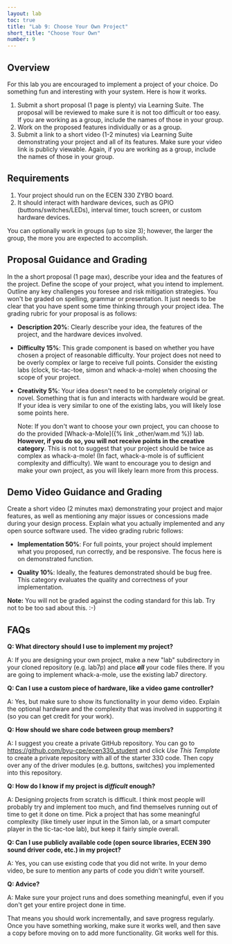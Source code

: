 ```yaml
---
layout: lab
toc: true
title: "Lab 9: Choose Your Own Project"
short_title: "Choose Your Own"
number: 9
---
```


## Overview

For this lab you are encouraged to implement a project of your choice. Do something fun and interesting with your system. Here is how it works.

1. Submit a short proposal (1 page is plenty) via Learning Suite. The proposal will be reviewed to make sure it is not too difficult or too easy. If you are working as a group, include the names of those in your group.
1. Work on the proposed features individually or as a group.
1. Submit a link to a short video (1-2 minutes) via Learning Suite demonstrating your project and all of its features. Make sure your video link is publicly viewable. Again, if you are working as a group, include the names of those in your group.

## Requirements

1. Your project should run on the ECEN 330 ZYBO board.
1. It should interact with hardware devices, such as GPIO (buttons/switches/LEDs), interval timer, touch screen, or custom hardware devices.

You can optionally work in groups (up to size 3); however, the larger the group, the more you are expected to accomplish.

## Proposal Guidance and Grading

In the a short proposal (1 page max), describe your idea and the features of the project. Define the scope of your project, what you intend to implement. Outline any key challenges you foresee and risk mitigation strategies. You won't be graded on spelling, grammar or presentation. It just needs to be clear that you have spent some time thinking through your project idea. The grading rubric for your proposal is as follows:

* **Description 20%**: Clearly describe your idea, the features of the project, and the hardware devices involved.

* **Difficulty 15%**: This grade component is based on whether you have chosen a project of reasonable difficulty. Your project does not need to be overly complex or large to receive full points. Consider the existing labs (clock, tic-tac-toe, simon and whack-a-mole) when choosing the scope of your project.

* **Creativity 5%**: Your idea doesn't need to be completely original or novel. Something that is fun and interacts with hardware would be great. If your idea is very similar to one of the existing labs, you will likely lose some points here.

  Note: If you don't want to choose your own project, you can choose to do the provided [Whack-a-Mole]({% link _other/wam.md %}) lab. **However, if you do so, you will not receive points in the creative category**. This is not to suggest that your project should be twice as complex as whack-a-mole! (In fact, whack-a-mole is of sufficient complexity and difficulty). We want to encourage you to design and make your own project, as you will likely learn more from this process.

## Demo Video Guidance and Grading

Create a short video (2 minutes max) demonstrating your project and major features, as well as mentioning any major issues or concessions made during your design process. Explain what you actually implemented and any open source software used. The video grading rubric follows:

* **Implementation 50%**: For full points, your project should implement what you proposed, run correctly, and be responsive. The focus here is on demonstrated function.

* **Quality 10%**: Ideally, the features demonstrated should be bug free. This category evaluates the quality and correctness of your implementation.

**Note:** You will not be graded against the coding standard for this lab. Try not to be too sad about this. :-)

## FAQs

**Q: What directory should I use to implement my project?**

A: If you are designing your own project, make a new "lab" subdirectory in your cloned repository (e.g. lab7p) and place **_all_** your code files there. If you are going to implement whack-a-mole, use the existing lab7 directory.

**Q: Can I use a custom piece of hardware, like a video game controller?**

A: Yes, but make sure to show its functionality in your demo video. Explain the optional hardware and the complexity that was involved in supporting it (so you can get credit for your work).

**Q: How should we share code between group members?**

A: I suggest you create a private GitHub repository. You can go to <https://github.com/byu-cpe/ecen330_student> and click *Use This Template* to create a private repository with all of the starter 330 code. Then copy over any of the driver modules (e.g. buttons, switches) you implemented into this repository.

**Q: How do I know if my project is *difficult* enough?**

A: Designing projects from scratch is difficult. I think most people will probably try and implement too much, and find themselves running out of time to get it done on time. Pick a project that has some meaningful complexity (like timely user input in the Simon lab, or a smart computer player in the tic-tac-toe lab), but keep it fairly simple overall.

**Q: Can I use publicly available code (open source libraries, ECEN 390 sound driver code, etc.) in my project?**

A: Yes, you can use existing code that you did not write. In your demo video, be sure to mention any parts of code you didn't write yourself.

**Q: Advice?**

A: Make sure your project runs and does something meaningful, even if you don't get your entire project done in time.

That means you should work incrementally, and save progress regularly. Once you have something working, make sure it works well, and then save a copy before moving on to add more functionality. Git works well for this.
